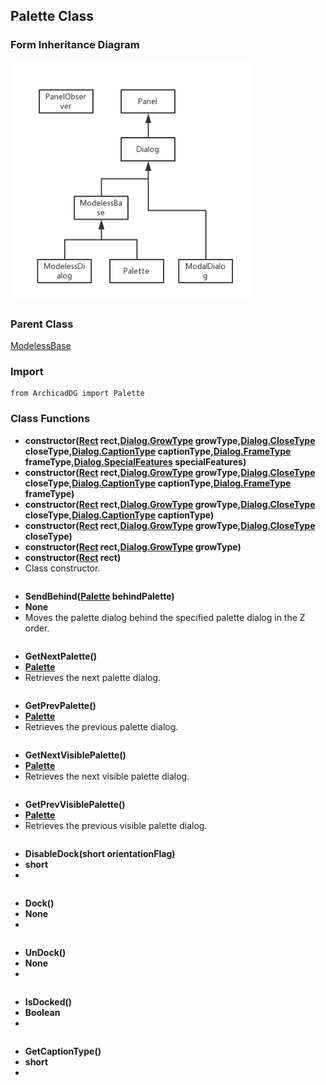 ## Palette Class

### Form Inheritance Diagram

<img src="../Imgs/form_inheritance_diagram.png" width="384px" height="384px" />

### Parent Class
[ModelessBase](ArchicadDG_ModelessBase.md)

### Import
```
from ArchicadDG import Palette
``` 

### Class Functions

* **constructor([Rect](ArchicadDG_Rect.md) rect,[Dialog.GrowType](ArchicadDG_GrowType.md) growType,[Dialog.CloseType](ArchicadDG_CloseType.md) closeType,[Dialog.CaptionType](ArchicadDG_CaptionType.md) captionType,[Dialog.FrameType](ArchicadDG_FrameType.md) frameType,[Dialog.SpecialFeatures](ArchicadDG_SpecialFeatures.md) specialFeatures)**
* **constructor([Rect](ArchicadDG_Rect.md) rect,[Dialog.GrowType](ArchicadDG_GrowType.md) growType,[Dialog.CloseType](ArchicadDG_CloseType.md) closeType,[Dialog.CaptionType](ArchicadDG_CaptionType.md) captionType,[Dialog.FrameType](ArchicadDG_FrameType.md) frameType)**
* **constructor([Rect](ArchicadDG_Rect.md) rect,[Dialog.GrowType](ArchicadDG_GrowType.md) growType,[Dialog.CloseType](ArchicadDG_CloseType.md) closeType,[Dialog.CaptionType](ArchicadDG_CaptionType.md) captionType)**
* **constructor([Rect](ArchicadDG_Rect.md) rect,[Dialog.GrowType](ArchicadDG_GrowType.md) growType,[Dialog.CloseType](ArchicadDG_CloseType.md) closeType)**
* **constructor([Rect](ArchicadDG_Rect.md) rect,[Dialog.GrowType](ArchicadDG_GrowType.md) growType)**
* **constructor([Rect](ArchicadDG_Rect.md) rect)**
* Class constructor.
```
```

* **SendBehind([Palette](ArchicadDG_Palette.md) behindPalette)**
* **None**
* Moves the palette dialog behind the specified palette dialog in the Z order.
```

```


* **GetNextPalette()**
* **[Palette](ArchicadDG_Palette.md)**
* Retrieves the next palette dialog.

```

```

* **GetPrevPalette()**
* **[Palette](ArchicadDG_Palette.md)**
* Retrieves the previous palette dialog.

```

```

* **GetNextVisiblePalette()**
* **[Palette](ArchicadDG_Palette.md)**
* Retrieves the next visible palette dialog.

```

```

* **GetPrevVisiblePalette()**
* **[Palette](ArchicadDG_Palette.md)**
* Retrieves the previous visible palette dialog.

```

```

* **DisableDock(short orientationFlag)**
* **short**
* 

```

```

* **Dock()**
* **None**
* 

```

```

* **UnDock()**
* **None**
* 
```

```

* **IsDocked()**
* **Boolean**
* 
```

```

* **GetCaptionType()**
* **short**
* 
```

```
